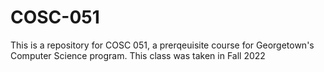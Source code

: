 # COSC-051
This is a repository for COSC 051, a prerqeuisite course for Georgetown's Computer Science program.
This class was taken in Fall 2022
